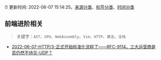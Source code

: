 :alarm_clock: 更新时间: 2022-06-07 15:14:25。[来源分类](../README.md)、[标签分类](../TAGS.md)、[时间分类](../TIMELINE.md)

## 前端进阶相关


> 关键字：`AST`、`GPU`、`WebAssembly`、`Vim`、`HTTP`、`算法`、`全栈`



- [2022-06-07-HTTP/3-正式开始标准化流程了——RFC-9114。三大运营商是否仍然不待见-UDP？](https://www.v2ex.com/t/858012) 